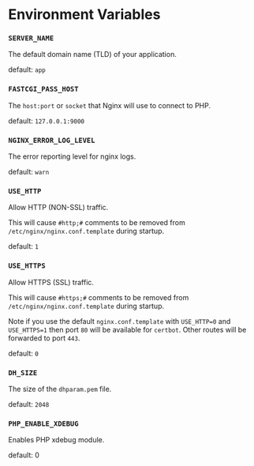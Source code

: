 # Environment Variables

### `SERVER_NAME`

The default domain name (TLD) of your application.

default: `app`

### `FASTCGI_PASS_HOST`

The `host:port` or `socket` that Nginx will use to connect to PHP.

default: `127.0.0.1:9000`

### `NGINX_ERROR_LOG_LEVEL`

The error reporting level for nginx logs.

default: `warn`

### `USE_HTTP`

Allow HTTP (NON-SSL) traffic.

This will cause `#http;#` comments to be removed from `/etc/nginx/nginx.conf.template` during startup.

default: `1`

### `USE_HTTPS`

Allow HTTPS (SSL) traffic.

This will cause `#https;#` comments to be removed from `/etc/nginx/nginx.conf.template` during startup.

Note if you use the default `nginx.conf.template` with `USE_HTTP=0` and `USE_HTTPS=1` then port `80` will be available for `certbot`. Other routes will be forwarded to port `443`.

default: `0`

### `DH_SIZE`

The size of the `dhparam.pem` file.

default: `2048`


### `PHP_ENABLE_XDEBUG`

Enables PHP xdebug module.

default: 0
